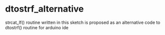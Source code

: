 # dtostrf_alternative
strcat_lf() routine written in this sketch is proposed as an alternative code to dtostrf() routine for arduino ide
